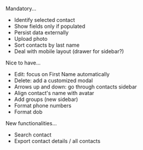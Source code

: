 Mandatory...
- Identify selected contact
- Show fields only if populated
- Persist data externally
- Upload photo
- Sort contacts by last name
- Deal with mobile layout (drawer for sidebar?)

Nice to have...
- Edit: focus on First Name automatically
- Delete: add a customized modal
- Arrows up and down: go through contacts sidebar
- Align contact's name with avatar
- Add groups (new sidebar)
- Format phone numbers
- Format dob

New functionalities...
- Search contact
- Export contact details / all contacts